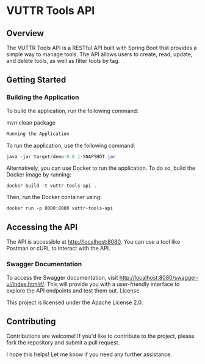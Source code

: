 # VUTTR Tools API

## Overview

The VUTTR Tools API is a RESTful API built with Spring Boot that provides a simple way to manage tools. The API allows users to create, read, update, and delete tools, as well as filter tools by tag.

## Getting Started

### Building the Application

To build the application, run the following command:

mvn clean package

```java
Running the Application

```

To run the application, use the following command:

```java
java -jar target/demo-0.0.1-SNAPSHOT.jar
```

Alternatively, you can use Docker to run the application. To do so, build the Docker image by running:

```docker
docker build -t vuttr-tools-api .
```

Then, run the Docker container using:

```docker
docker run -p 8080:8080 vuttr-tools-api
```

## Accessing the API

The API is accessible at <http://localhost:8080>. You can use a tool like Postman or cURL to interact with the API.

### Swagger Documentation

To access the Swagger documentation, visit <http://localhost:8080/swagger-ui/index.html#/>. This will provide you with a user-friendly interface to explore the API endpoints and test them out.
License

This project is licensed under the Apache License 2.0.

## Contributing

Contributions are welcome! If you'd like to contribute to the project, please fork the repository and submit a pull request.

I hope this helps! Let me know if you need any further assistance.
